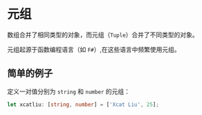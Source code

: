 # 元组
数组合并了相同类型的对象，而元组（`Tuple`）合并了不同类型的对象。

元组起源于函数编程语言（如 `F#`）,在这些语言中频繁使用元组。

## 简单的例子

定义一对值分别为 `string` 和 `number` 的元组：

```ts
let xcatliu: [string, number] = ['Xcat Liu', 25];
```

